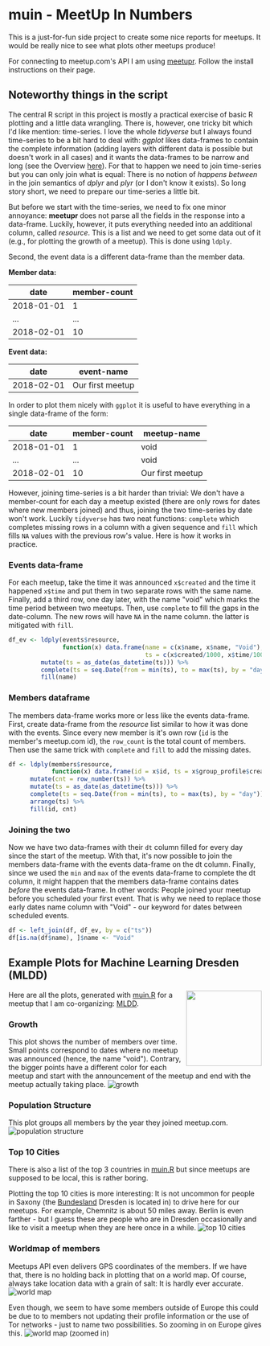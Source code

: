 # muin - **M**eet**U**p **I**n **N**umbers

This is a just-for-fun side project to create some nice reports for meetups.
It would be really nice to see what plots other meetups produce!

For connecting to meetup.com's API I am using [meetupr](https://github.com/rladies/meetupr).
Follow the install instructions on their page.

## Noteworthy things in the script

The central R script in this project is mostly a practical exercise of basic R plotting and a little data wrangling.
There is, however, one tricky bit which I'd like mention: time-series.
I love the whole _tidyverse_ but I always found time-series to be a bit hard to deal with: _ggplot_ likes data-frames to contain the complete information (adding layers with different data is possible but doesn't work in all cases) and it wants the data-frames to be narrow and long (see the Overview [here](https://tidyr.tidyverse.org/)).
For that to happen we need to join time-series but you can only join what is equal: There is no notion of _happens between_ in the join semantics of _dplyr_ and _plyr_ (or I don't know it exists).
So long story short, we need to prepare our time-series a little bit.

But before we start with the time-series, we need to fix one minor annoyance: **meetupr** does not parse all the fields in the response into a data-frame.
Luckily, however, it puts everything needed into an additional column, called _resource_.
This is a list and we need to get some data out of it (e.g., for plotting the growth of a meetup).
This is done using ```ldply```.

Second, the event data is a different data-frame than the member data.

**Member data:**

| date | member-count |
| --- | --- |
| 2018-01-01 | 1 |
| ... | ... |
| 2018-02-01 | 10 |

**Event data:**

| date | event-name |
| --- | --- |
| 2018-02-01 | Our first meetup |

In order to plot them nicely with ```ggplot``` it is useful to have everything in a single data-frame of the form:

| date | member-count | meetup-name |
| --- | --- | --- |
| 2018-01-01 | 1 | void |
| ... | ... | void |
| 2018-02-01 | 10 | Our first meetup |

However, joining time-series is a bit harder than trivial: We don't have a member-count for each day a meetup existed (there are only rows for dates where new members joined) and thus, joining the two time-series by date won't work. Luckily ```tidyverse``` has two neat functions: ```complete``` which completes missing rows in a column with a given sequence and ```fill``` which fills ```NA``` values with the previous row's value.
Here is how it works in practice.

### Events data-frame

For each meetup, take the time it was announced ```x$created``` and the time it happened ```x$time``` and put them in two separate rows with the same name.
Finally, add a third row, one day later, with the name "void" which marks the time period between two meetups.
Then, use ```complete``` to fill the gaps in the date-column.
The new rows will have ```NA``` in the name column.
the latter is mitigated with ```fill```.

```R
df_ev <- ldply(events$resource,
               function(x) data.frame(name = c(x$name, x$name, "Void"),
                                      ts = c(x$created/1000, x$time/1000, (x$time/1000 + 24)))) %>%
         mutate(ts = as_date(as_datetime(ts))) %>%
         complete(ts = seq.Date(from = min(ts), to = max(ts), by = "day")) %>%
         fill(name)
```

### Members dataframe

The members data-frame works more or less like the events data-frame.
First, create data-frame from the _resource_ list similar to how it was done with the events.
Since every new member is it's own row (```id``` is the member's meetup.com id), the ```row_count``` is the total count of members.
Then use the same trick with ```complete``` and ```fill``` to add the missing dates.

```R
df <- ldply(members$resource,
            function(x) data.frame(id = x$id, ts = x$group_profile$created/1000)) %>%
      mutate(cnt = row_number(ts)) %>%
      mutate(ts = as_date(as_datetime(ts))) %>%
      complete(ts = seq.Date(from = min(ts), to = max(ts), by = "day")) %>%
      arrange(ts) %>%
      fill(id, cnt)
```

### Joining the two

Now we have two data-frames with their ```dt``` column filled for every day since the start of the meetup.
With that, it's now possible to join the members data-frame with the events data-frame on the dt column.
Finally, since we used the ```min``` and ```max``` of the events data-frame to complete the dt column, it might happen that the members data-frame contains dates _before_ the events data-frame.
In other words: People joined your meetup before you scheduled your first event.
That is why we need to replace those early dates name column with "Void" - our keyword for dates between scheduled events.

```R
df <- left_join(df, df_ev, by = c("ts"))
df[is.na(df$name), ]$name <- "Void"
```

## Example Plots for Machine Learning Dresden (MLDD)

<img align="right" width="150" height="150" src="mldd/logo.png">

Here are all the plots, generated with [muin.R](muin.R) for a meetup that I am co-organizing: [MLDD](https://www.meetup.com/MLDD-Machine-Learning-Dresden/).

### Growth

This plot shows the number of members over time. Small points correspond to dates where no meetup was announced (hence, the name "void").
Contrary, the bigger points have a different color for each meetup and start with the announcement of the meetup and end with the meetup actually taking place.
![growth](mldd/growth.png)

### Population Structure

This plot groups all members by the year they joined meetup.com.
![population structure](mldd/population_structure.png)

### Top 10 Cities

There is also a list of the top 3 countries in [muin.R](muin.R) but since meetups are supposed to be local, this is rather boring.

Plotting the top 10 cities is more interesting: It is not uncommon for people in Saxony (the [Bundesland](https://en.wikipedia.org/wiki/L%C3%A4nder) Dresden is located in) to drive here for our meetups.
For example, Chemnitz is about 50 miles away.
Berlin is even farther - but I guess these are people who are in Dresden occasionally and like to visit a meetup when they are here once in a while.
![top 10 cities](mldd/top_10_cities.png)

### Worldmap of members

Meetups API even delivers GPS coordinates of the members.
If we have that, there is no holding back in plotting that on a world map.
Of course, always take location data with a grain of salt: It is hardly ever accurate.
![world map](mldd/world.png)

Even though, we seem to have some members outside of Europe this could be due to to members not updating their profile information or the use of Tor networks - just to name two possibilities.
So zooming in on Europe gives this.
![world map (zoomed in)](mldd/world_zoom.png)

